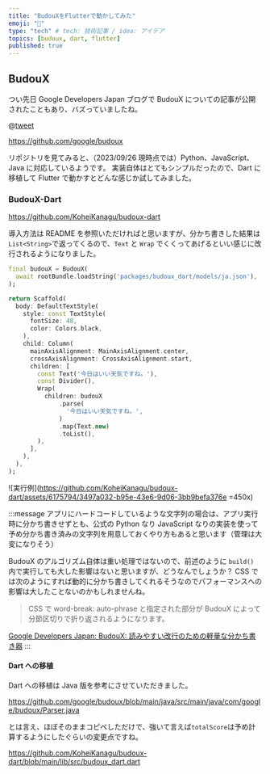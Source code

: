 ```yaml
---
title: "BudouXをFlutterで動かしてみた"
emoji: "🌱"
type: "tech" # tech: 技術記事 / idea: アイデア
topics: [budoux, dart, flutter]
published: true
---
```


## BudouX

つい先日 Google Developers Japan ブログで BudouX についての記事が公開されたこともあり、バズっていましたね。

@[tweet](https://twitter.com/googledevjp/status/1705870219477184632)

https://github.com/google/budoux

リポジトリを見てみると、（2023/09/26 現時点では）Python、JavaScript、Java に対応しているようです。
実装自体はとてもシンプルだったので、Dart に移植して Flutter で動かすとどんな感じか試してみました。

### BudouX-Dart

https://github.com/KoheiKanagu/budoux-dart

導入方法は README を参照いただければと思いますが、分かち書きした結果は`List<String>`で返ってくるので、`Text` と `Wrap` でくくってあげるといい感じに改行されるようになりました。

```dart
final budouX = BudouX(
  await rootBundle.loadString('packages/budoux_dart/models/ja.json'),
);
```

```dart
return Scaffold(
  body: DefaultTextStyle(
    style: const TextStyle(
      fontSize: 48,
      color: Colors.black,
    ),
    child: Column(
      mainAxisAlignment: MainAxisAlignment.center,
      crossAxisAlignment: CrossAxisAlignment.start,
      children: [
        const Text('今日はいい天気ですね。'),
        const Divider(),
        Wrap(
          children: budouX
              .parse(
                '今日はいい天気ですね。',
              )
              .map(Text.new)
              .toList(),
        ),
      ],
    ),
  ),
);
```

![実行例](<https://github.com/KoheiKanagu/budoux-dart/assets/6175794/3497a032-b95e-43e6-9d06-3bb9befa376e> =450x)

:::message
アプリにハードコードしているような文字列の場合は、アプリ実行時に分かち書きせずとも、公式の Python なり JavaScript なりの実装を使って予め分かち書き済みの文字列を用意しておくやり方もあると思います（管理は大変になりそう）

BudouX のアルゴリズム自体は重い処理ではないので、前述のように `build()` 内で実行しても大した影響はないと思いますが、どうなんでしょうか？
CSS では次のようにすれば動的に分かち書きしてくれるそうなのでパフォーマンスへの影響は大したことないのかもしれませんね。

> CSS で word-break: auto-phrase と指定された部分が BudouX によって分節区切りで折り返されるようになります。

[Google Developers Japan: BudouX: 読みやすい改行のための軽量な分かち書き器](https://developers-jp.googleblog.com/2023/09/budoux-adobe.html)
:::

#### Dart への移植

Dart への移植は Java 版を参考にさせていただきました。

https://github.com/google/budoux/blob/main/java/src/main/java/com/google/budoux/Parser.java

とは言え、ほぼそのままコピペしただけで、強いて言えば`totalScore`は予め計算するようにしたぐらいの変更点ですね。

https://github.com/KoheiKanagu/budoux-dart/blob/main/lib/src/budoux_dart.dart
